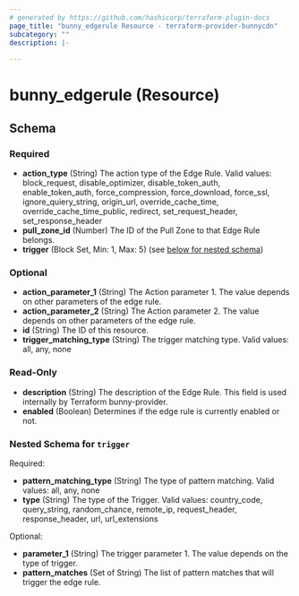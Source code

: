 ```yaml
---
# generated by https://github.com/hashicorp/terraform-plugin-docs
page_title: "bunny_edgerule Resource - terraform-provider-bunnycdn"
subcategory: ""
description: |-
  
---
```


# bunny_edgerule (Resource)





<!-- schema generated by tfplugindocs -->
## Schema

### Required

- **action_type** (String) The action type of the Edge Rule.
Valid values: block_request, disable_optimizer, disable_token_auth, enable_token_auth, force_compression, force_download, force_ssl, ignore_quiery_string, origin_url, override_cache_time, override_cache_time_public, redirect, set_request_header, set_response_header
- **pull_zone_id** (Number) The ID of the Pull Zone to that Edge Rule belongs.
- **trigger** (Block Set, Min: 1, Max: 5) (see [below for nested schema](#nestedblock--trigger))

### Optional

- **action_parameter_1** (String) The Action parameter 1. The value depends on other parameters of the edge rule.
- **action_parameter_2** (String) The Action parameter 2. The value depends on other parameters of the edge rule.
- **id** (String) The ID of this resource.
- **trigger_matching_type** (String) The trigger matching type.
Valid values: all, any, none

### Read-Only

- **description** (String) The description of the Edge Rule. This field is used internally by Terraform bunny-provider.
- **enabled** (Boolean) Determines if the edge rule is currently enabled or not.

<a id="nestedblock--trigger"></a>
### Nested Schema for `trigger`

Required:

- **pattern_matching_type** (String) The type of pattern matching.
Valid values: all, any, none
- **type** (String) The type of the Trigger.
Valid values: country_code, query_string, random_chance, remote_ip, request_header, response_header, url, url_extensions

Optional:

- **parameter_1** (String) The trigger parameter 1. The value depends on the type of trigger.
- **pattern_matches** (Set of String) The list of pattern matches that will trigger the edge rule.


